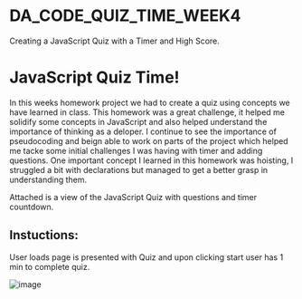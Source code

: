 # DA_CODE_QUIZ_TIME_WEEK4
Creating a JavaScript Quiz with a Timer and High Score. 

<h1>JavaScript Quiz Time!</h1>

In this weeks homework project we had to create a quiz using concepts we have learned in class.
This homework was a great challenge, it helped me solidify some concepts in JavaScript and also 
helped understand the importance of thinking as a deloper. I continue to see the importance of pseudocoding
and beign able to work on parts of the project which helped me tacke some initial challenges I was having with timer and adding
questions. One important concept I learned in this homework was hoisting, I struggled a bit with declarations but managed 
to get a better grasp in understanding them. 

Attached is a view of the JavaScript Quiz with questions and timer countdown.

<h2>Instuctions:</h2>

User loads page is presented with Quiz and upon clicking start user has 1 min to complete quiz.

![image](https://user-images.githubusercontent.com/84104912/130340862-8fe6f4a2-53e3-423e-b46a-802e675c8ef6.png)


